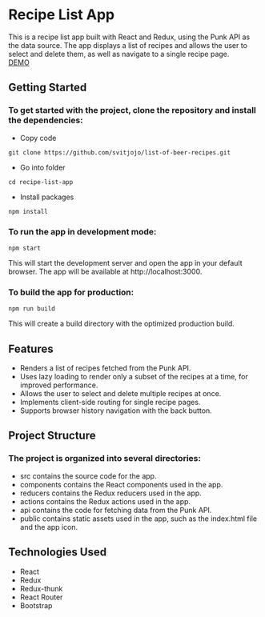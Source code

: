# Recipe List App
This is a recipe list app built with React and Redux, using the Punk API as the data source. The app displays a list of recipes and allows the user to select and delete them, as well as navigate to a single recipe page.<br/>
[DEMO](https://svitjojo.github.io/list-of-beer-recipes/)

## Getting Started
### To get started with the project, clone the repository and install the dependencies:

- Copy code
```
git clone https://github.com/svitjojo/list-of-beer-recipes.git
```
- Go into folder
```
cd recipe-list-app
```
- Install packages
```
npm install
```

### To run the app in development mode:

```
npm start
```
This will start the development server and open the app in your default browser. The app will be available at http://localhost:3000.

### To build the app for production:

```
npm run build
```
This will create a build directory with the optimized production build.

## Features
- Renders a list of recipes fetched from the Punk API.
- Uses lazy loading to render only a subset of the recipes at a time, for improved performance.
- Allows the user to select and delete multiple recipes at once.
- Implements client-side routing for single recipe pages.
- Supports browser history navigation with the back button.

## Project Structure
### The project is organized into several directories:

- src contains the source code for the app.
- components contains the React components used in the app.
- reducers contains the Redux reducers used in the app.
- actions contains the Redux actions used in the app.
- api contains the code for fetching data from the Punk API.
- public contains static assets used in the app, such as the index.html file and the app icon.

## Technologies Used
- React
- Redux
- Redux-thunk
- React Router
- Bootstrap
